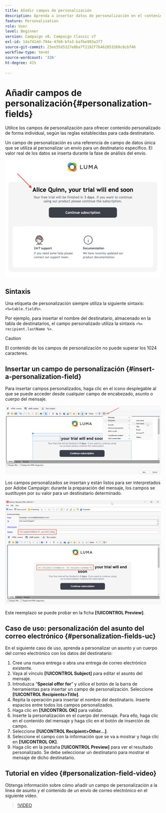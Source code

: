 ```yaml
---
title: Añadir campos de personalización
description: Aprenda a insertar datos de personalización en el contenido del mensaje
feature: Personalization
role: User
level: Beginner
version: Campaign v8, Campaign Classic v7
exl-id: 14a741dd-794e-4760-bfa3-bafbe993a3f7
source-git-commit: 25ee55d5327e0ba7f2192f7b462853269c8cbf46
workflow-type: tm+mt
source-wordcount: '326'
ht-degree: 41%

---
```


# Añadir campos de personalización{#personalization-fields}

Utilice los campos de personalización para ofrecer contenido personalizado de forma individual, según las reglas establecidas para cada destinatario.

Un campo de personalización es una referencia de campo de datos única que se utiliza al personalizar un envío para un destinatario específico. El valor real de los datos se inserta durante la fase de análisis del envío.

![ejemplo de personalización de mensaje](assets/perso-name-sample.png)

## Sintaxis

Una etiqueta de personalización siempre utiliza la siguiente sintaxis: `<%=table.field%>`.

Por ejemplo, para insertar el nombre del destinatario, almacenado en la tabla de destinatarios, el campo personalizado utiliza la sintaxis `<%= recipient.lastName %>`.

>[!CAUTION]
>
>El contenido de los campos de personalización no puede superar los 1024 caracteres.

## Insertar un campo de personalización {#insert-a-personalization-field}

Para insertar campos personalizados, haga clic en el icono desplegable al que se puede acceder desde cualquier campo de encabezado, asunto o cuerpo del mensaje.

![insertar un campo personalizado](assets/perso-field-insert.png)

Los campos personalizados se insertan y están listos para ser interpretados por Adobe Campaign: durante la preparación del mensaje, los campos se sustituyen por su valor para un destinatario determinado.

![campos de personalización en un correo electrónico](assets/perso-fields-in-msg.png)

Este reemplazo se puede probar en la ficha **[!UICONTROL Preview]**.

<!--Learn more about message preview in [this page]().-->

## Caso de uso: personalización del asunto del correo electrónico {#personalization-fields-uc}

En el siguiente caso de uso, aprenda a personalizar un asunto y un cuerpo del correo electrónico con los datos del destinatario:

1. Cree una nueva entrega o abra una entrega de correo electrónico existente.
1. Vaya al vínculo **[!UICONTROL Subject]** para editar el asunto del mensaje.
1. Introduzca “**Special offer for**” y utilice el botón de la barra de herramientas para insertar un campo de personalización. Seleccione **[!UICONTROL Recipients>Title]**.
1. Repita la operación para insertar el nombre del destinatario. Inserte espacios entre todos los campos personalizados.
1. Haga clic en **[!UICONTROL OK]** para validar.
1. Inserte la personalización en el cuerpo del mensaje. Para ello, haga clic en el contenido del mensaje y haga clic en el botón de inserción de campo.
1. Seleccione **[!UICONTROL Recipient>Other...]**.
1. Seleccione el campo con la información que se va a mostrar y haga clic en **[!UICONTROL OK]**.
1. Haga clic en la pestaña **[!UICONTROL Preview]** para ver el resultado personalizado. Se debe seleccionar un destinatario para mostrar el mensaje de dicho destinatario.



## Tutorial en vídeo {#personalization-field-video}

Obtenga información sobre cómo añadir un campo de personalización a la línea de asunto y el contenido de un envío de correo electrónico en el siguiente vídeo.

>[!VIDEO](https://video.tv.adobe.com/v/27466?captions=spa&quality=12)
